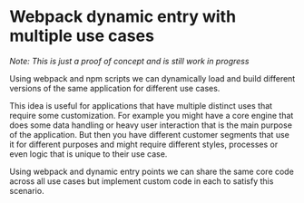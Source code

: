 # Webpack dynamic entry with multiple use cases

*Note: This is just a proof of concept and is still work in progress*

Using webpack and npm scripts we can dynamically load and build
different versions of the same application for different use cases.

This idea is useful for applications that have multiple distinct uses
that require some customization. For example you might have a core
engine that does some data handling or heavy user interaction that is
the main purpose of the application. But then you have different customer
segments that use it for different purposes and might require different
styles, processes or even logic that is unique to their use case.

Using webpack and dynamic entry points we can share the same core code
across all use cases but implement custom code in each to satisfy this scenario.
